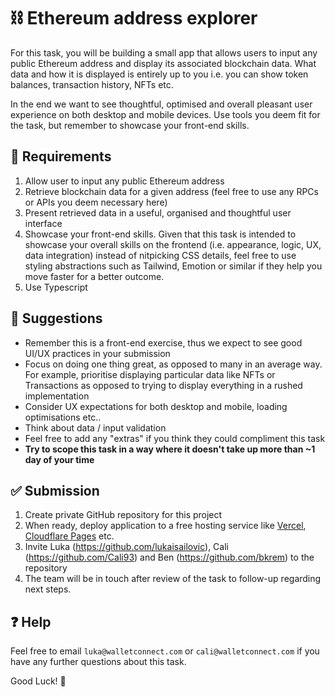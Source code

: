 # ⛓️ Ethereum address explorer

For this task, you will be building a small app that allows users to input any public Ethereum address and display its associated blockchain data.
What data and how it is displayed is entirely up to you i.e. you can show token balances, transaction history, NFTs etc.

In the end we want to see thoughtful, optimised and overall pleasant user experience on both desktop and mobile devices.
Use tools you deem fit for the task, but remember to showcase your front-end skills.

## 📝 Requirements

1. Allow user to input any public Ethereum address
2. Retrieve blockchain data for a given address (feel free to use any RPCs or APIs you deem necessary here)
3. Present retrieved data in a useful, organised and thoughtful user interface
4. Showcase your front-end skills. Given that this task is intended to showcase your overall skills on the frontend (i.e. appearance, logic, UX, data integration) instead of nitpicking CSS details, feel free to use styling abstractions such as Tailwind, Emotion or similar if they help you move faster for a better outcome.
5. Use Typescript

## 🧠 Suggestions

- Remember this is a front-end exercise, thus we expect to see good UI/UX practices in your submission
- Focus on doing one thing great, as opposed to many in an average way. For example, prioritise displaying particular data like NFTs or Transactions as opposed to trying to display everything in a rushed implementation
- Consider UX expectations for both desktop and mobile, loading optimisations etc..
- Think about data / input validation
- Feel free to add any "extras" if you think they could compliment this task
- **Try to scope this task in a way where it doesn't take up more than ~1 day of your time**

## ✅ Submission

1. Create private GitHub repository for this project
2. When ready, deploy application to a free hosting service like [Vercel](https://vercel.com), [Cloudflare Pages](https://pages.cloudflare.com) etc.
3. Invite Luka (https://github.com/lukaisailovic), Cali (https://github.com/Cali93) and Ben (https://github.com/bkrem) to the repository
4. The team will be in touch after review of the task to follow-up regarding next steps.

## ❓ Help

Feel free to email `luka@walletconnect.com` or `cali@walletconnect.com` if you have any further questions about this task.

Good Luck! 🚀
